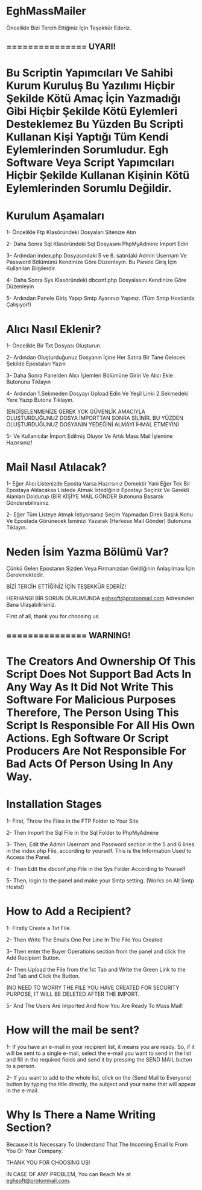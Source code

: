 # EghMassMailer

Öncelikle Bizi Tercih Ettiğiniz İçin Teşekkür Ederiz.

===============
UYARI!
------
Bu Scriptin Yapımcıları Ve Sahibi Kurum Kuruluş Bu Yazılımı Hiçbir Şekilde Kötü Amaç İçin Yazmadığı Gibi Hiçbir Şekilde Kötü Eylemleri Desteklemez
Bu Yüzden Bu Scripti Kullanan Kişi Yaptığı Tüm Kendi Eylemlerinden Sorumludur. Egh Software Veya Script Yapımcıları Hiçbir Şekilde Kullanan Kişinin Kötü Eylemlerinden Sorumlu Değildir.
===============


Kurulum Aşamaları
======================
1- Öncelikle Ftp Klasöründeki Dosyaları Sitenize Atın

2- Daha Sonra Sql Klasöründeki Sql Dosyasını PhpMyAdmine İmport Edin

3- Ardından index.php Dosyasındaki 5 ve 6. satırdaki Admin Usernam Ve Password Bölümünü Kendinize Göre Düzenleyin. Bu Panele Giriş İçin Kullanılan Bilgilerdir.

4- Daha Sonra Sys Klasöründeki dbconf.php Dosyalasını Kendinize Göre Düzenleyin

5- Ardından Panele Giriş Yapıp Smtp Ayarınızı Yapınız. (Tüm Smtp Hostlarda Çalışıyor!)



Alıcı Nasıl Eklenir?
======================
1- Öncelikle Bir Txt Dosyası Oluşturun.

2- Ardından Oluşturduğunuz Dosyanın İçine Her Satıra Bir Tane Gelecek Şekilde Epostaları Yazın

3- Daha Sonra Panelden Alıcı İşlemleri Bölümüne Girin Ve Alıcı Ekle Butonuna Tıklayın

4- Ardından 1.Sekmeden Dosyayı Upload Edin Ve Yeşil Linki 2.Sekmedeki Yere Yazıp Butona Tıklayın.

(ENDİŞELENMENİZE GEREK YOK GÜVENLİK AMACIYLA OLUŞTURDUĞUNUZ DOSYA İMPORTTAN SONRA SİLİNİR. BU YÜZDEN OLUŞTURDUĞUNUZ DOSYANIN YEDEĞİNİ ALMAYI İHMAL ETMEYİN)

5- Ve Kullanıcılar İmport Edilmiş Oluyor Ve Artık Mass Mail İşlemine Hazırsınız!


Mail Nasıl Atılacak?
======================
1- Eğer Alıcı Listenizde Eposta Varsa Hazırsınız Demektir Yani Eğer Tek Bir Epostaya Atılacaksa Listede Atmak İstediğiniz Epostayı Seçiniz Ve Gerekli Alanları Doldurup (BİR KİŞİYE MAİL GÖNDER Butonuna Basarak Gönderebilirsiniz.

2- Eğer Tüm Listeye Atmak İstiyorsanız Seçim Yapmadan Direk Başlık Konu Ve Epostada Görünecek İsminizi Yazarak (Herkese Mail Gönder) Butonuna Tıklayın.


Neden İsim Yazma Bölümü Var?
==============================
Çünkü Gelen Epostanın Sizden Veya Firmanızdan Geldiğinin Anlaşılması İçin Gerekmektedir.





BİZİ TERCİH ETTİĞİNİZ İÇİN TEŞEKKÜR EDERİZ!

HERHANGİ BİR SORUN DURUMUNDA eghsoft@protonmail.com Adresinden Bana Ulaşabilirsiniz.





First of all, thank you for choosing us.

===============
WARNING!
------
The Creators And Ownership Of This Script Does Not Support Bad Acts In Any Way As It Did Not Write This Software For Malicious Purposes
Therefore, The Person Using This Script Is Responsible For All His Own Actions. Egh Software Or Script Producers Are Not Responsible For Bad Acts Of Person Using In Any Way.
===============


Installation Stages
======================
1- First, Throw the Files in the FTP Folder to Your Site

2- Then Import the Sql File in the Sql Folder to PhpMyAdmine

3- Then, Edit the Admin Usernam and Password section in the 5 and 6 lines in the index.php File, according to yourself. This is the Information Used to Access the Panel.

4- Then Edit the dbconf.php File in the Sys Folder According to Yourself

5- Then, login to the panel and make your Smtp setting. (Works on All Smtp Hosts!)



How to Add a Recipient?
======================
1- Firstly Create a Txt File.

2- Then Write The Emails One Per Line In The File You Created

3- Then enter the Buyer Operations section from the panel and click the Add Recipient Button.

4- Then Upload the File from the 1st Tab and Write the Green Link to the 2nd Tab and Click the Button.

(NO NEED TO WORRY THE FILE YOU HAVE CREATED FOR SECURITY PURPOSE, IT WILL BE DELETED AFTER THE IMPORT.

5- And The Users Are Imported And Now You Are Ready To Mass Mail!

How will the mail be sent?
======================
1- If you have an e-mail in your recipient list, it means you are ready. So, if it will be sent to a single e-mail, select the e-mail you want to send in the list and fill in the required fields and send it by pressing the SEND MAIL button to a person.

2- If you want to add to the whole list, click on the (Send Mail to Everyone) button by typing the title directly, the subject and your name that will appear in the e-mail.


Why Is There a Name Writing Section?
==============================
Because It Is Necessary To Understand That The Incoming Email Is From You Or Your Company.





THANK YOU FOR CHOOSING US!

IN CASE OF ANY PROBLEM, You can Reach Me at eghsoft@protonmail.com.
